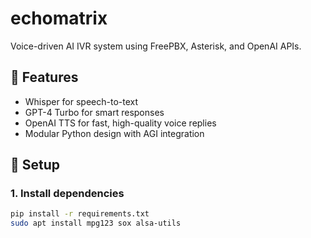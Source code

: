 # echomatrix

Voice-driven AI IVR system using FreePBX, Asterisk, and OpenAI APIs.

## 🔧 Features

- Whisper for speech-to-text
- GPT-4 Turbo for smart responses
- OpenAI TTS for fast, high-quality voice replies
- Modular Python design with AGI integration

## 🚀 Setup

### 1. Install dependencies

```bash
pip install -r requirements.txt
sudo apt install mpg123 sox alsa-utils
